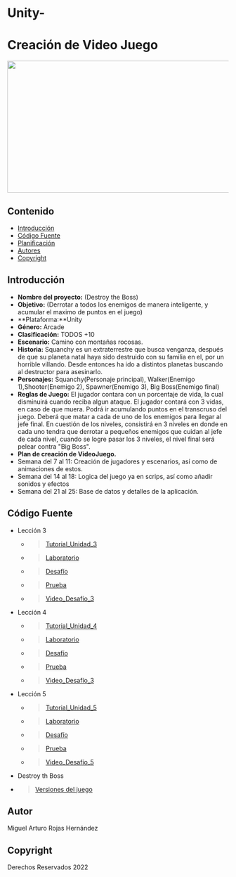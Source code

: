# Unity-
# Creación de Video Juego
<p align="center">
    <img src="https://unity.com/sites/default/files/styles/social_media_sharing/public/2020-02/unity-teaser-768x3811x.jpg?h=db311ae7&itok=VrSIyERg" alt="Logo" width=1200 height=300>

 

## Contenido

- [Introducción](#introducción)
- [Código Fuente](#código-fuente)
- [Planificación](#planificación)
- [Autores](#autores)
- [Copyright](#copyright)


## Introducción

- **Nombre del proyecto:** (Destroy the Boss)
- **Objetivo:** (Derrotar a todos los enemigos de manera inteligente, y acumular el maximo de puntos en el juego)
- **Plataforma:**Unity 
- **Género:** Arcade
- **Clasificación:** TODOS +10 
- **Escenario:** Camino con montañas rocosas.
- **Historia:** Squanchy es un extraterrestre que busca venganza, después de que su planeta natal haya sido destruido con su familia en el, por un horrible villando. Desde entonces ha ido a distintos planetas buscando al destructor para asesinarlo.
- **Personajes:** Squanchy(Personaje principal), Walker(Enemigo 1),Shooter(Enemigo 2), Spawner(Enemigo 3), Big Boss(Enemigo final)
- **Reglas de Juego:** El jugador contara con un porcentaje de vida, la cual disminuirá cuando reciba algun ataque. El jugador contará con 3 vidas, en caso de que muera. Podrá ir acumulando puntos en el transcruso del juego. Deberá que matar a cada de uno de los enemigos para llegar al jefe final. En cuestión de los niveles, consistirá en 3 niveles en donde en cada uno tendra que derrotar a pequeños enemigos que cuidan al jefe de cada nivel, cuando se logre pasar los 3 niveles, el nivel final será pelear contra "Big Boss".
- **Plan de creación de VideoJuego.**
- Semana del 7 al  11: Creación de jugadores y escenarios, así como de animaciones de estos.
- Semana del 14 al 18: Logica del juego ya en scrips, así como añadir sonidos y efectos
- Semana del 21 al 25: Base de datos y detalles de la aplicación.


## Código Fuente

* Lección 3
  * > [Tutorial_Unidad_3](https://github.com/UnityMiguelRojas/Unity-/blob/main/Lecci%C3%B3n%203/Tutorial%203%20Sonidos%20y%20Efectos.unitypackage)
  * > [Laboratorio](https://github.com/UnityMiguelRojas/Unity-/blob/main/Lecci%C3%B3n%203/Laboratorio%203.unitypackage)
  * > [Desafío](https://github.com/UnityMiguelRojas/Unity-/blob/main/Lecci%C3%B3n%203/Desafio%203%20Globos%2C%20bombas%20y%20booleanos.unitypackage)
  * > [Prueba](https://github.com/UnityMiguelRojas/Unity-/blob/main/Lecci%C3%B3n%203/Prueba%20Unidad%203.png)
  * > [Video_Desafío_3](https://github.com/UnityMiguelRojas/Unity-/blob/main/Lecci%C3%B3n%203/Desaf%C3%ADo%203%20%20Globos%2C%20bombas%20y%20booleanos.mp4)

* Lección 4
  * > [Tutorial_Unidad_4](https://github.com/UnityMiguelRojas/Unity-/blob/main/Lecci%C3%B3n%204/Unidad%204%20Mec%C3%A1nicas%20de%20jugabilidad.unitypackage)
  * > [Laboratorio](https://github.com/UnityMiguelRojas/Unity-/blob/main/Lecci%C3%B3n%204/Laboratorio%204.unitypackage)
  * > [Desafío](https://github.com/UnityMiguelRojas/Unity-/blob/main/Lecci%C3%B3n%204/Challenge%204%20-%20Soccer%20Scripting.unitypackage)
  * > [Prueba](https://github.com/UnityMiguelRojas/Unity-/blob/main/Lecci%C3%B3n%204/Prueba%20Unidad%204.png)
  * > [Video_Desafío_3](https://github.com/UnityMiguelRojas/Unity-/blob/main/Lecci%C3%B3n%204/Desaf%C3%ADo%204%20-%20Guiones%20de%20f%C3%BAtbol.mp4)

* Lección 5
  * > [Tutorial_Unidad_5](https://github.com/UnityMiguelRojas/Unity-/blob/main/Lecci%C3%B3n%205/Tutorial%205%20Interfaz%20de%20usuario.unitypackage)
  * > [Laboratorio](https://github.com/UnityMiguelRojas/Unity-/blob/main/Lecci%C3%B3n%205/Lab%205%20-%20Swap%20out%20your%20Assets.unitypackage)
  * > [Desafío](https://github.com/UnityMiguelRojas/Unity-/blob/main/Lecci%C3%B3n%205/Desafio%205%20Aplasta%20comida.unitypackage)
  * > [Prueba](https://github.com/UnityMiguelRojas/Unity-/blob/main/Lecci%C3%B3n%205/Prueba%20Unidad%205.png)
  * > [Video_Desafío_5](https://github.com/UnityMiguelRojas/Unity-/blob/main/Lecci%C3%B3n%205/Desaf%C3%ADo%205%20Aplasta%20comida.mp4)
    
* Destroy th Boss
 * > [Versiones del juego](https://drive.google.com/drive/folders/1TI5p0G7jKKCJ2o_Vge-6E9L3GhEsimCY?usp=share_link)



## Autor
Miguel Arturo Rojas Hernández

## Copyright
Derechos Reservados 2022
